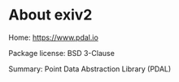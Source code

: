 About exiv2
===========

Home: https://www.pdal.io

Package license: BSD 3-Clause

Summary: Point Data Abstraction Library (PDAL)
